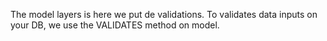The model layers is here we put de validations.
To validates data inputs on your DB, we use the VALIDATES method on model.
